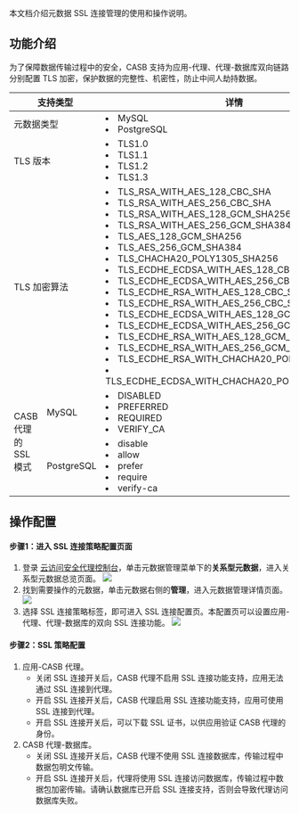 本文档介绍元数据 SSL 连接管理的使用和操作说明。

## 功能介绍

为了保障数据传输过程中的安全，CASB 支持为应用-代理、代理-数据库双向链路分别配置 TLS 加密，保护数据的完整性、机密性，防止中间人劫持数据。
<table>
<thead>
<tr>
<th colspan=2 width="20%">支持类型</th>
<th>详情</th>
</tr>
</thead>
<tbody><tr>
<td colspan=2 >元数据类型</td>
<td><li>MySQL</li><li>PostgreSQL</li></td>
</tr>
<tr>
<td colspan=2 >TLS 版本</td>
<td><li>TLS1.0</li><li>TLS1.1</li><li>TLS1.2 </li><li>TLS1.3</li></td>
</tr>
<tr>
<td colspan=2 >TLS 加密算法</td>
<td><li>TLS_RSA_WITH_AES_128_CBC_SHA</li><li>TLS_RSA_WITH_AES_256_CBC_SHA</li><li>TLS_RSA_WITH_AES_128_GCM_SHA256</li><li>TLS_RSA_WITH_AES_256_GCM_SHA384</li><li>TLS_AES_128_GCM_SHA256</li><li>TLS_AES_256_GCM_SHA384</li><li>TLS_CHACHA20_POLY1305_SHA256</li><li>TLS_ECDHE_ECDSA_WITH_AES_128_CBC_SHA</li><li>TLS_ECDHE_ECDSA_WITH_AES_256_CBC_SHA</li><li>TLS_ECDHE_RSA_WITH_AES_128_CBC_SHA</li><li>TLS_ECDHE_RSA_WITH_AES_256_CBC_SHA</li><li>TLS_ECDHE_ECDSA_WITH_AES_128_GCM_SHA256</li><li>TLS_ECDHE_ECDSA_WITH_AES_256_GCM_SHA384</li><li>TLS_ECDHE_RSA_WITH_AES_128_GCM_SHA256</li><li>TLS_ECDHE_RSA_WITH_AES_256_GCM_SHA384</li><li>TLS_ECDHE_RSA_WITH_CHACHA20_POLY1305_SHA256</li><li>TLS_ECDHE_ECDSA_WITH_CHACHA20_POLY1305_SHA256</li></td>
</tr>
<tr>
<td  rowspan=2>CASB  代理的  SSL  模式</td>
<td>MySQL</td>
<td><li>DISABLED </li><li>PREFERRED </li><li>REQUIRED </li><li>VERIFY_CA </li></td>
</tr>
<tr>
<td>PostgreSQL</td>
<td><li>disable</li><li>allow</li><li>prefer</li><li>require</li><li>verify-ca </li></td>
</tr>
</tbody></table>


## 操作配置 

#### 步骤1：进入 SSL 连接策略配置页面 
1. 登录 [云访问安全代理控制台](https://console.cloud.tencent.com/casb)，单击元数据管理菜单下的**关系型元数据**，进入关系型元数据总览页面。
![](https://main.qcloudimg.com/raw/35abfec3265505b16c6a242e4ab6bf48.png)
2. 找到需要操作的元数据，单击元数据右侧的**管理**，进入元数据管理详情页面。
![](https://main.qcloudimg.com/raw/637c9ceb4a107049531b8e6ad2791ee0.png)
3. 选择 SSL 连接策略标签，即可进入 SSL 连接配置页。本配置页可以设置应用-代理、代理-数据库的双向 SSL 连接功能。
![](https://qcloudimg.tencent-cloud.cn/raw/7db0bf3c7cdd42128b69b11a8d48e153.png)

#### 步骤2：SSL 策略配置
1. 应用-CASB 代理。
   - 关闭 SSL 连接开关后，CASB 代理不启用 SSL 连接功能支持，应用无法通过 SSL 连接到代理。
   - 开启 SSL 连接开关后，CASB 代理启用 SSL 连接功能支持，应用可使用 SSL 连接到代理。
   * 开启 SSL 连接开关后，可以下载 SSL 证书，以供应用验证 CASB 代理的身份。
2. CASB 代理-数据库。
   - 关闭 SSL 连接开关后，CASB 代理不使用 SSL 连接数据库，传输过程中数据包明文传输。
   - 开启 SSL 连接开关后，代理将使用 SSL 连接访问数据库，传输过程中数据包加密传输。请确认数据库已开启 SSL 连接支持，否则会导致代理访问数据库失败。
